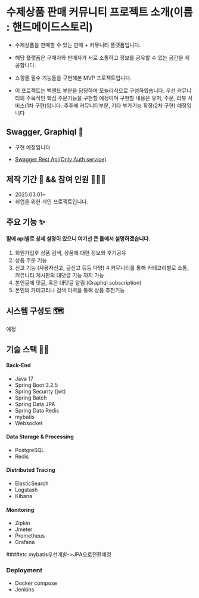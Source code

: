 # 수제상품 판매 커뮤니티 프로젝트 소개(이름 : 핸드메이드스토리)

- 수제상품을 판매할 수 있는 판매 + 커뮤니티 플랫폼입니다.

- 해당 플랫폼은 구매자와 판매자가 서로 소통하고 정보를 공유할 수 있는 공간을 제공합니다.
- 쇼핑몰 필수 기능들을 구현해본 MVP 프로젝트입니다.
- 이 프로젝트는 백엔드 부분을 담당하며 모놀리식으로 구성하였습니다. 우선 커뮤니티의 주목적인 핵심 주문기능을 구현할 예정이며 구현할 내용은 유저, 주문, 리뷰 서비스(1차 구현)입니다. 추후에 커뮤니티부분, 기타 부가기능 확장(2차 구현) 예정입니다

## Swagger, Graphiql 📝

- 구현 예정입니다

- [Swagger Rest Api(Only Auth service)](https://clientbe.gongik.shop/swagger-ui/index.html)

## 제작 기간 📅 && 참여 인원 🧑‍🤝‍🧑

- 2025.03.01~
- 취업을 위한 개인 프로젝트입니다.

## 주요 기능 ✨

#### 밑에 api별로 상세 설명이 있으니 여기선 큰 틀에서 설명하겠습니다.

1. 회원가입후 상품 검색, 상품에 대한 정보와 후기공유
2. 상품 주문 기능
3. 신고 기능 (사용자신고, 글신고 등등 다양)
4 커뮤니티를 통해 카테고리별로 소통, 커뮤니티 게시판의 대댓글 기능 까지 가능
5. 본인글에 댓글, 혹은 대댓글 알림 (Graphql subscription)
6. 본인의 카테고리나 검색 이력을 통해 상품 추천기능

## 시스템 구성도 🗺️

예정

## 기술 스택 🧑‍💻

#### Back-End

- Java 17
- Spring Boot 3.2.5
- Spring Security (jwt)
- Spring Batch
- Spring Data JPA
- Spring Data Redis
- mybatis
- Websocket

#### Data Storage & Processing

- PostgreSQL
- Redis

#### Distributed Tracing

- ElasticSearch
- Logstash
- Kibana

#### Monitoring
- Zipkin
- Jmeter
- Prometheus
- Grafana

####etc
mybatis우선개발->JPA으로전환예정

### Deployment

- Docker compose
- Jenkins
